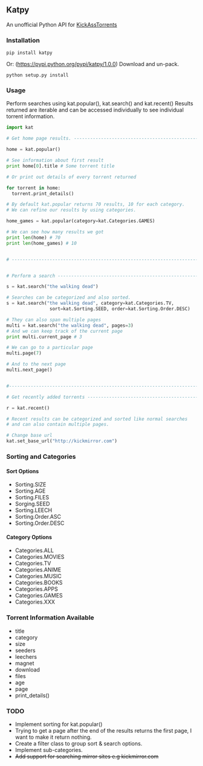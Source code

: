 ## Katpy
An unofficial Python API for [KickAssTorrents](http://kickass.to/)

### Installation
```
pip install katpy
```
Or:
(https://pypi.python.org/pypi/katpy/1.0.0)
Download and un-pack.
```
python setup.py install
```

### Usage
Perform searches using kat.popular(), kat.search() and kat.recent()
Results returned are iterable and can be accessed individually to
see individual torrent information.
```python
import kat

# Get home page results. ------------------------------------------------

home = kat.popular()

# See information about first result 
print home[0].title # Some torrent title

# Or print out details of every torrent returned

for torrent in home:
  torrent.print_details()

# By default kat.popular returns 70 results, 10 for each category.
# We can refine our results by using categories.

home_games = kat.popular(category=kat.Categories.GAMES)

# We can see how many results we got
print len(home) # 70
print len(home_games) # 10


# ----------------------------------------------------------------------


# Perform a search -----------------------------------------------------

s = kat.search("the walking dead")

# Searches can be categorized and also sorted.
s = kat.search("the walking dead", category=kat.Categories.TV, 
                sort=kat.Sorting.SEED, order=kat.Sorting.Order.DESC)

# They can also span multiple pages
multi = kat.search("the walking dead", pages=3)
# And we can keep track of the current page
print multi.current_page # 3

# We can go to a particular page
multi.page(7)

# And to the next page
multi.next_page()


#-----------------------------------------------------------------------

# Get recently added torrents ------------------------------------------

r = kat.recent()

# Recent results can be categorized and sorted like normal searches
# and can also contain multiple pages.

# Change base url
kat.set_base_url("http://kickmirror.com")

```
### Sorting and Categories
#### Sort Options
* Sorting.SIZE
* Sorting.AGE
* Sorting.FILES
* Sorging.SEED
* Sorting.LEECH
* Sorting.Order.ASC
* Sorting.Order.DESC

#### Category Options
* Categories.ALL
* Categories.MOVIES
* Categories.TV
* Categories.ANIME
* Categories.MUSIC
* Categories.BOOKS
* Categories.APPS
* Categories.GAMES
* Categories.XXX

### Torrent Information Available
* title
* category
* size
* seeders
* leechers
* magnet
* download
* files
* age
* page
* print_details()

### TODO
* Implement sorting for kat.popular() 
* Trying to get a page after the end of the results returns the first page, I want to make it return nothing.
* Create a filter class to group sort & search options.
* Implement sub-categories.
* ~~Add support for searching mirror sites e.g kickmirror.com~~